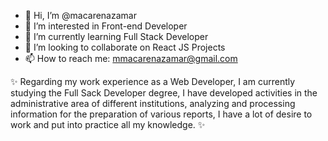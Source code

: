 - 👋 Hi, I’m @macarenazamar
- 👀 I’m interested in Front-end Developer
- 🌱 I’m currently learning Full Stack Developer
- 💞️ I’m looking to collaborate on React JS Projects
- 📫 How to reach me: mmacarenazamar@gmail.com

✨ Regarding my work experience as a Web Developer, I am currently studying the Full Sack Developer degree, 
I have developed activities in the administrative area of different institutions, analyzing and processing information for the preparation of various reports,
I have a lot of desire to work and put into practice all my knowledge. ✨ 
